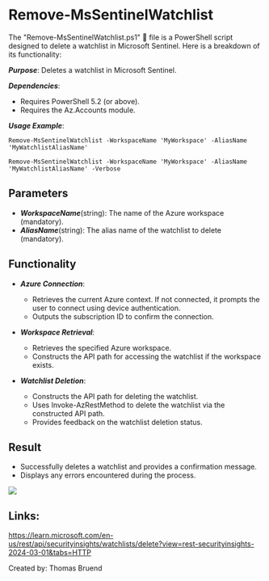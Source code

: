 # Remove-MsSentinelWatchlist
The "Remove-MsSentinelWatchlist.ps1" 📄 file is a PowerShell script designed to delete a watchlist in Microsoft Sentinel. Here is a breakdown of its functionality:

***Purpose***: Deletes a watchlist in Microsoft Sentinel.

***Dependencies***:
- Requires PowerShell 5.2 (or above).
- Requires the Az.Accounts module.

***Usage Example***:

`Remove-MsSentinelWatchlist -WorkspaceName 'MyWorkspace' -AliasName 'MyWatchlistAliasName'`

`Remove-MsSentinelWatchlist -WorkspaceName 'MyWorkspace' -AliasName 'MyWatchlistAliasName' -Verbose`

## Parameters
- ***WorkspaceName***(string): The name of the Azure workspace (mandatory).
- ***AliasName***(string): The alias name of the watchlist to delete (mandatory).
  
## Functionality
- ***Azure Connection***:
    - Retrieves the current Azure context. If not connected, it prompts the user to connect using device authentication.
    - Outputs the subscription ID to confirm the connection.
    
- ***Workspace Retrieval***:
    - Retrieves the specified Azure workspace.
    - Constructs the API path for accessing the watchlist if the workspace exists.

- ***Watchlist Deletion***:
    - Constructs the API path for deleting the watchlist.
    - Uses Invoke-AzRestMethod to delete the watchlist via the constructed API path.
    - Provides feedback on the watchlist deletion status.
      
## Result
- Successfully deletes a watchlist and provides a confirmation message.
- Displays any errors encountered during the process.

<img src="https://github.com/Warfion/Sentinel/blob/main/Scripts/Watchlist/Remove-MsSentinelWatchlist/image/image.png">

## Links:
https://learn.microsoft.com/en-us/rest/api/securityinsights/watchlists/delete?view=rest-securityinsights-2024-03-01&tabs=HTTP

Created by: Thomas Bruend
